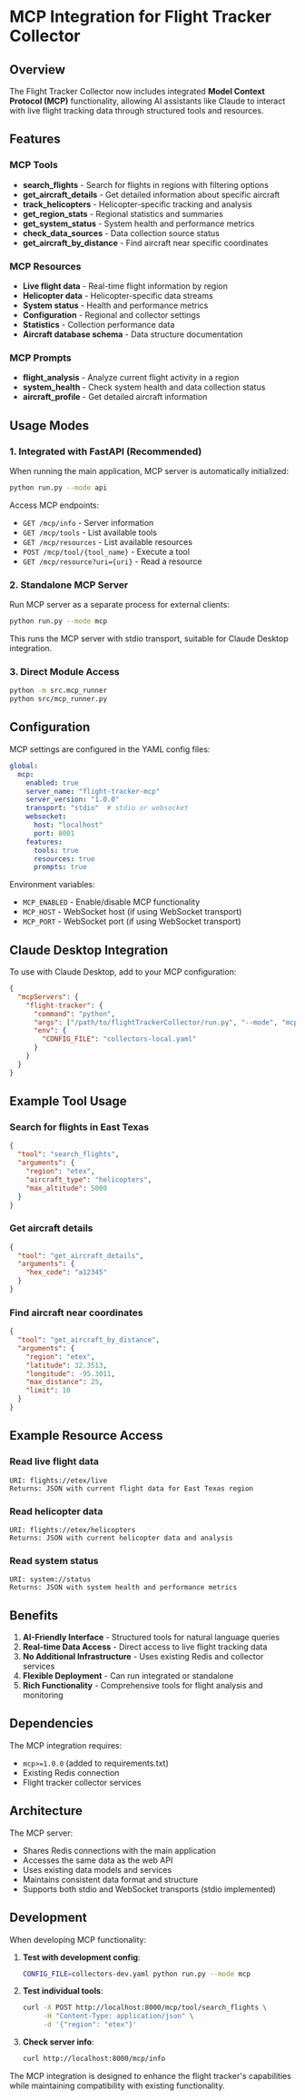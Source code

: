 # MCP Integration for Flight Tracker Collector

## Overview

The Flight Tracker Collector now includes integrated **Model Context Protocol (MCP)** functionality, allowing AI assistants like Claude to interact with live flight tracking data through structured tools and resources.

## Features

### MCP Tools
- **search_flights** - Search for flights in regions with filtering options
- **get_aircraft_details** - Get detailed information about specific aircraft
- **track_helicopters** - Helicopter-specific tracking and analysis
- **get_region_stats** - Regional statistics and summaries
- **get_system_status** - System health and performance metrics
- **check_data_sources** - Data collection source status
- **get_aircraft_by_distance** - Find aircraft near specific coordinates

### MCP Resources
- **Live flight data** - Real-time flight information by region
- **Helicopter data** - Helicopter-specific data streams
- **System status** - Health and performance metrics
- **Configuration** - Regional and collector settings
- **Statistics** - Collection performance data
- **Aircraft database schema** - Data structure documentation

### MCP Prompts
- **flight_analysis** - Analyze current flight activity in a region
- **system_health** - Check system health and data collection status
- **aircraft_profile** - Get detailed aircraft information

## Usage Modes

### 1. Integrated with FastAPI (Recommended)
When running the main application, MCP server is automatically initialized:

```bash
python run.py --mode api
```

Access MCP endpoints:
- `GET /mcp/info` - Server information
- `GET /mcp/tools` - List available tools
- `GET /mcp/resources` - List available resources
- `POST /mcp/tool/{tool_name}` - Execute a tool
- `GET /mcp/resource?uri={uri}` - Read a resource

### 2. Standalone MCP Server
Run MCP server as a separate process for external clients:

```bash
python run.py --mode mcp
```

This runs the MCP server with stdio transport, suitable for Claude Desktop integration.

### 3. Direct Module Access
```bash
python -m src.mcp_runner
python src/mcp_runner.py
```

## Configuration

MCP settings are configured in the YAML config files:

```yaml
global:
  mcp:
    enabled: true
    server_name: "flight-tracker-mcp"
    server_version: "1.0.0"
    transport: "stdio"  # stdio or websocket
    websocket:
      host: "localhost"
      port: 8001
    features:
      tools: true
      resources: true
      prompts: true
```

Environment variables:
- `MCP_ENABLED` - Enable/disable MCP functionality
- `MCP_HOST` - WebSocket host (if using WebSocket transport)
- `MCP_PORT` - WebSocket port (if using WebSocket transport)

## Claude Desktop Integration

To use with Claude Desktop, add to your MCP configuration:

```json
{
  "mcpServers": {
    "flight-tracker": {
      "command": "python",
      "args": ["/path/to/flightTrackerCollector/run.py", "--mode", "mcp"],
      "env": {
        "CONFIG_FILE": "collectors-local.yaml"
      }
    }
  }
}
```

## Example Tool Usage

### Search for flights in East Texas
```json
{
  "tool": "search_flights",
  "arguments": {
    "region": "etex",
    "aircraft_type": "helicopters",
    "max_altitude": 5000
  }
}
```

### Get aircraft details
```json
{
  "tool": "get_aircraft_details", 
  "arguments": {
    "hex_code": "a12345"
  }
}
```

### Find aircraft near coordinates
```json
{
  "tool": "get_aircraft_by_distance",
  "arguments": {
    "region": "etex",
    "latitude": 32.3513,
    "longitude": -95.3011,
    "max_distance": 25,
    "limit": 10
  }
}
```

## Example Resource Access

### Read live flight data
```
URI: flights://etex/live
Returns: JSON with current flight data for East Texas region
```

### Read helicopter data
```
URI: flights://etex/helicopters
Returns: JSON with current helicopter data and analysis
```

### Read system status
```
URI: system://status
Returns: JSON with system health and performance metrics
```

## Benefits

1. **AI-Friendly Interface** - Structured tools for natural language queries
2. **Real-time Data Access** - Direct access to live flight tracking data
3. **No Additional Infrastructure** - Uses existing Redis and collector services
4. **Flexible Deployment** - Can run integrated or standalone
5. **Rich Functionality** - Comprehensive tools for flight analysis and monitoring

## Dependencies

The MCP integration requires:
- `mcp>=1.0.0` (added to requirements.txt)
- Existing Redis connection
- Flight tracker collector services

## Architecture

The MCP server:
- Shares Redis connections with the main application
- Accesses the same data as the web API
- Uses existing data models and services
- Maintains consistent data format and structure
- Supports both stdio and WebSocket transports (stdio implemented)

## Development

When developing MCP functionality:

1. **Test with development config**:
   ```bash
   CONFIG_FILE=collectors-dev.yaml python run.py --mode mcp
   ```

2. **Test individual tools**:
   ```bash
   curl -X POST http://localhost:8000/mcp/tool/search_flights \
        -H "Content-Type: application/json" \
        -d '{"region": "etex"}'
   ```

3. **Check server info**:
   ```bash
   curl http://localhost:8000/mcp/info
   ```

The MCP integration is designed to enhance the flight tracker's capabilities while maintaining compatibility with existing functionality.